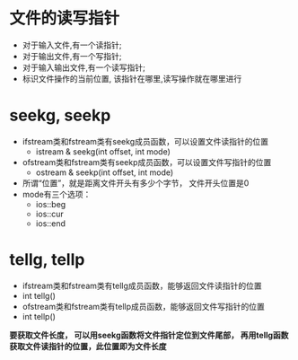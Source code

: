 
# 文件的读写指针
  * 对于输入文件,有一个读指针;
  * 对于输出文件,有一个写指针;
  * 对于输入输出文件,有一个读写指针;
  * 标识文件操作的当前位置, 该指针在哪里,读写操作就在哪里进行
  
# seekg, seekp
* ifstream类和fstream类有seekg成员函数，可以设置文件读指针的位置
  * istream & seekg(int offset, int mode)
* ofstream类和fstream类有seekp成员函数，可以设置文件写指针的位置
  * ostream & seekp(int offset, int mode)
* 所谓“位置”，就是距离文件开头有多少个字节， 文件开头位置是0
* mode有三个选项：
  * ios::beg
  * ios::cur
  * ios::end
# tellg, tellp
 * ifstream类和fstream类有tellg成员函数，能够返回文件读指针的位置
  * int tellg()
 * ofstream类和fstream类有tellp成员函数，能够返回文件写指针的位置
  * int tellp()
  
 **要获取文件长度， 可以用seekg函数将文件指针定位到文件尾部， 再用tellg函数获取文件读指针的位置，此位置即为文件长度**
 
